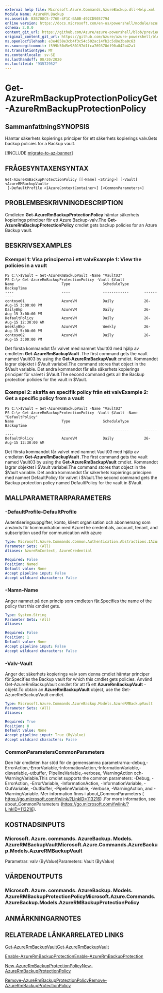 ```yaml
---
external help file: Microsoft.Azure.Commands.AzureBackup.dll-Help.xml
Module Name: AzureRM.Backup
ms.assetid: B3B708C5-776E-4F1C-BA0B-492CD9057794
online version: https://docs.microsoft.com/en-us/powershell/module/azurerm.backup/get-azurermbackupprotectionpolicy
schema: 2.0.0
content_git_url: https://github.com/Azure/azure-powershell/blob/preview/src/ResourceManager/AzureBackup/Commands.AzureBackup/help/Get-AzureRmBackupProtectionPolicy.md
original_content_git_url: https://github.com/Azure/azure-powershell/blob/preview/src/ResourceManager/AzureBackup/Commands.AzureBackup/help/Get-AzureRmBackupProtectionPolicy.md
ms.openlocfilehash: e3e4858e3cb4f3c54c502ac14fb2c5d8e3ba0c63
ms.sourcegitcommit: f599b50d5e980197d1fca769378df90a842b42a1
ms.translationtype: MT
ms.contentlocale: sv-SE
ms.lasthandoff: 08/20/2020
ms.locfileid: "93572952"
---
```

# <span data-ttu-id="11e9c-101">Get-AzureRmBackupProtectionPolicy</span><span class="sxs-lookup"><span data-stu-id="11e9c-101">Get-AzureRmBackupProtectionPolicy</span></span>

## <span data-ttu-id="11e9c-102">Sammanfattning</span><span class="sxs-lookup"><span data-stu-id="11e9c-102">SYNOPSIS</span></span>
<span data-ttu-id="11e9c-103">Hämtar säkerhets kopierings principer för ett säkerhets kopierings valv.</span><span class="sxs-lookup"><span data-stu-id="11e9c-103">Gets backup policies for a Backup vault.</span></span>

[!INCLUDE [migrate-to-az-banner](../../includes/migrate-to-az-banner.md)]

## <span data-ttu-id="11e9c-104">FRÅGESYNTAXEN</span><span class="sxs-lookup"><span data-stu-id="11e9c-104">SYNTAX</span></span>

```
Get-AzureRmBackupProtectionPolicy [[-Name] <String>] [-Vault] <AzureRMBackupVault>
 [-DefaultProfile <IAzureContextContainer>] [<CommonParameters>]
```

## <span data-ttu-id="11e9c-105">PROBLEMBESKRIVNING</span><span class="sxs-lookup"><span data-stu-id="11e9c-105">DESCRIPTION</span></span>
<span data-ttu-id="11e9c-106">Cmdleten **Get-AzureRmBackupProtectionPolicy** hämtar säkerhets kopierings principer för ett Azure Backup-valv.</span><span class="sxs-lookup"><span data-stu-id="11e9c-106">The **Get-AzureRmBackupProtectionPolicy** cmdlet gets backup policies for an Azure Backup vault.</span></span>

## <span data-ttu-id="11e9c-107">BESKRIVS</span><span class="sxs-lookup"><span data-stu-id="11e9c-107">EXAMPLES</span></span>

### <span data-ttu-id="11e9c-108">Exempel 1: Visa principerna i ett valv</span><span class="sxs-lookup"><span data-stu-id="11e9c-108">Example 1: View the policies in a vault</span></span>
```
PS C:\>$Vault = Get-AzureRmBackupVault -Name "Vault03"
PS C:\> Get-AzureRmBackupProtectionPolicy -Vault $Vault 
Name                      Type               ScheduleType       BackupTime
----                      ----               ------------       ----------
contoso01                 AzureVM            Daily              26-Aug-15 3:00:00 PM
DailyBkp                  AzureVM            Daily              26-Aug-15 3:00:00 PM
DefaultPolicy             AzureVM            Daily              26-Aug-15 12:30:00 AM
WeeklyBkp                 AzureVM            Weekly             26-Aug-15 5:00:00 PM
contoso02                 AzureVM            Daily              26-Aug-15 3:00:00 PM
```

<span data-ttu-id="11e9c-109">Det första kommandot får valvet med namnet Vault03 med hjälp av cmdleten **Get-AzureRmBackupVault** .</span><span class="sxs-lookup"><span data-stu-id="11e9c-109">The first command gets the vault named Vault03 by using the **Get-AzureRmBackupVault** cmdlet.</span></span>
<span data-ttu-id="11e9c-110">Kommandot lagrar objektet i $Vault variabel.</span><span class="sxs-lookup"><span data-stu-id="11e9c-110">The command stores that object in the $Vault variable.</span></span>
<span data-ttu-id="11e9c-111">Det andra kommandot får alla säkerhets kopierings principer för valvet i $Vault.</span><span class="sxs-lookup"><span data-stu-id="11e9c-111">The second command gets all the Backup protection policies for the vault in $Vault.</span></span>

### <span data-ttu-id="11e9c-112">Exempel 2: skaffa en specifik policy från ett valv</span><span class="sxs-lookup"><span data-stu-id="11e9c-112">Example 2: Get a specific policy from a vault</span></span>
```
PS C:\>$Vault = Get-AzureRmBackupVault -Name "Vault03"
PS C:\> Get-AzureRmBackupProtectionPolicy -Vault $Vault -Name "DefaultPolicy"
Name                      Type               ScheduleType       BackupTime
----                      ----               ------------       ----------
DefaultPolicy             AzureVM            Daily              26-Aug-15 12:30:00 AM
```

<span data-ttu-id="11e9c-113">Det första kommandot får valvet med namnet Vault03 med hjälp av cmdleten **Get-AzureRmBackupVault** .</span><span class="sxs-lookup"><span data-stu-id="11e9c-113">The first command gets the vault named Vault03 by using the **Get-AzureRmBackupVault** cmdlet.</span></span>
<span data-ttu-id="11e9c-114">Kommandot lagrar objektet i $Vault variabel.</span><span class="sxs-lookup"><span data-stu-id="11e9c-114">The command stores that object in the $Vault variable.</span></span>
<span data-ttu-id="11e9c-115">Det andra kommandot får säkerhets kopierings principen med namnet DefaultPolicy för valvet i $Vault.</span><span class="sxs-lookup"><span data-stu-id="11e9c-115">The second command gets the Backup protection policy named DefaultPolicy for the vault in $Vault.</span></span>

## <span data-ttu-id="11e9c-116">MALLPARAMETRAR</span><span class="sxs-lookup"><span data-stu-id="11e9c-116">PARAMETERS</span></span>

### <span data-ttu-id="11e9c-117">-DefaultProfile</span><span class="sxs-lookup"><span data-stu-id="11e9c-117">-DefaultProfile</span></span>
<span data-ttu-id="11e9c-118">Autentiseringsuppgifter, konto, klient organisation och abonnemang som används för kommunikation med Azure</span><span class="sxs-lookup"><span data-stu-id="11e9c-118">The credentials, account, tenant, and subscription used for communication with azure</span></span>

```yaml
Type: Microsoft.Azure.Commands.Common.Authentication.Abstractions.IAzureContextContainer
Parameter Sets: (All)
Aliases: AzureRmContext, AzureCredential

Required: False
Position: Named
Default value: None
Accept pipeline input: False
Accept wildcard characters: False
```

### <span data-ttu-id="11e9c-119">-Namn</span><span class="sxs-lookup"><span data-stu-id="11e9c-119">-Name</span></span>
<span data-ttu-id="11e9c-120">Anger namnet på den princip som cmdleten får.</span><span class="sxs-lookup"><span data-stu-id="11e9c-120">Specifies the name of the policy that this cmdlet gets.</span></span>

```yaml
Type: System.String
Parameter Sets: (All)
Aliases:

Required: False
Position: 1
Default value: None
Accept pipeline input: False
Accept wildcard characters: False
```

### <span data-ttu-id="11e9c-121">-Valv</span><span class="sxs-lookup"><span data-stu-id="11e9c-121">-Vault</span></span>
<span data-ttu-id="11e9c-122">Anger det säkerhets kopierings valv som denna cmdlet hämtar principer för.</span><span class="sxs-lookup"><span data-stu-id="11e9c-122">Specifies the Backup vault for which this cmdlet gets policies.</span></span>
<span data-ttu-id="11e9c-123">Använd Get-AzureRmBackupVault cmdlet för att få ett **AzureRmBackupVault** -objekt.</span><span class="sxs-lookup"><span data-stu-id="11e9c-123">To obtain an **AzureRmBackupVault** object, use the Get-AzureRmBackupVault cmdlet.</span></span>

```yaml
Type: Microsoft.Azure.Commands.AzureBackup.Models.AzureRMBackupVault
Parameter Sets: (All)
Aliases:

Required: True
Position: 0
Default value: None
Accept pipeline input: True (ByValue)
Accept wildcard characters: False
```

### <span data-ttu-id="11e9c-124">CommonParameters</span><span class="sxs-lookup"><span data-stu-id="11e9c-124">CommonParameters</span></span>
<span data-ttu-id="11e9c-125">Den här cmdleten har stöd för de gemensamma parametrarna:-debug,-ErrorAction,-ErrorVariable,-InformationAction,-InformationVariable,-disvariable,-utbuffer,-PipelineVariable,-verbose,-WarningAction och-WarningVariable.</span><span class="sxs-lookup"><span data-stu-id="11e9c-125">This cmdlet supports the common parameters: -Debug, -ErrorAction, -ErrorVariable, -InformationAction, -InformationVariable, -OutVariable, -OutBuffer, -PipelineVariable, -Verbose, -WarningAction, and -WarningVariable.</span></span> <span data-ttu-id="11e9c-126">Mer information finns i about_CommonParameters ( https://go.microsoft.com/fwlink/?LinkID=113216) .</span><span class="sxs-lookup"><span data-stu-id="11e9c-126">For more information, see about_CommonParameters (https://go.microsoft.com/fwlink/?LinkID=113216).</span></span>

## <span data-ttu-id="11e9c-127">KOSTNADS</span><span class="sxs-lookup"><span data-stu-id="11e9c-127">INPUTS</span></span>

### <span data-ttu-id="11e9c-128">Microsoft. Azure. commands. AzureBackup. Models. AzureRMBackupVault</span><span class="sxs-lookup"><span data-stu-id="11e9c-128">Microsoft.Azure.Commands.AzureBackup.Models.AzureRMBackupVault</span></span>
<span data-ttu-id="11e9c-129">Parametrar: valv (ByValue)</span><span class="sxs-lookup"><span data-stu-id="11e9c-129">Parameters: Vault (ByValue)</span></span>

## <span data-ttu-id="11e9c-130">VÄRDEN</span><span class="sxs-lookup"><span data-stu-id="11e9c-130">OUTPUTS</span></span>

### <span data-ttu-id="11e9c-131">Microsoft. Azure. commands. AzureBackup. Models. AzureRMBackupProtectionPolicy</span><span class="sxs-lookup"><span data-stu-id="11e9c-131">Microsoft.Azure.Commands.AzureBackup.Models.AzureRMBackupProtectionPolicy</span></span>

## <span data-ttu-id="11e9c-132">ANMÄRKNINGAR</span><span class="sxs-lookup"><span data-stu-id="11e9c-132">NOTES</span></span>

## <span data-ttu-id="11e9c-133">RELATERADE LÄNKAR</span><span class="sxs-lookup"><span data-stu-id="11e9c-133">RELATED LINKS</span></span>

[<span data-ttu-id="11e9c-134">Get-AzureRmBackupVault</span><span class="sxs-lookup"><span data-stu-id="11e9c-134">Get-AzureRmBackupVault</span></span>](./Get-AzureRmBackupVault.md)

[<span data-ttu-id="11e9c-135">Enable-AzureRmBackupProtection</span><span class="sxs-lookup"><span data-stu-id="11e9c-135">Enable-AzureRmBackupProtection</span></span>](./Enable-AzureRmBackupProtection.md)

[<span data-ttu-id="11e9c-136">New-AzureRmBackupProtectionPolicy</span><span class="sxs-lookup"><span data-stu-id="11e9c-136">New-AzureRmBackupProtectionPolicy</span></span>](./New-AzureRmBackupProtectionPolicy.md)

[<span data-ttu-id="11e9c-137">Remove-AzureRmBackupProtectionPolicy</span><span class="sxs-lookup"><span data-stu-id="11e9c-137">Remove-AzureRmBackupProtectionPolicy</span></span>](./Remove-AzureRmBackupProtectionPolicy.md)


